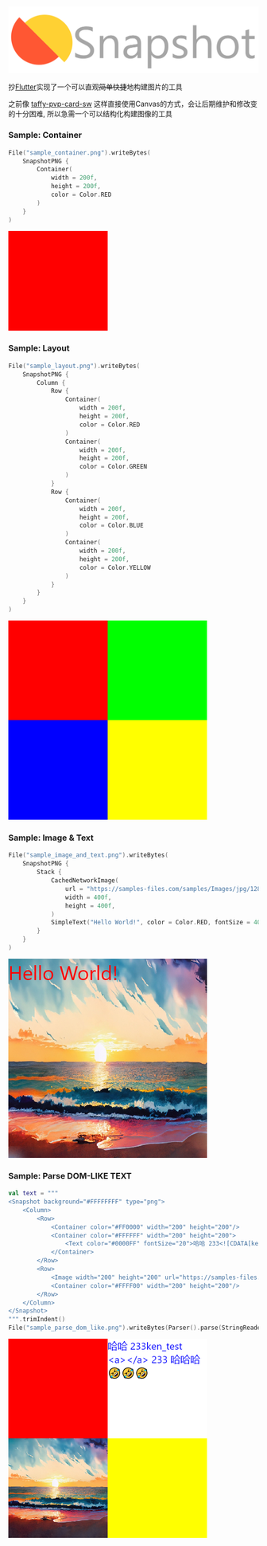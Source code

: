 ![logo](logo.png)

抄[Flutter](https://github.com/flutter/flutter)实现了一个可以直观~~简单快捷~~地构建图片的工具

之前像 [taffy-pvp-card-sw](https://github.com/muedsa/taffy-pvp-card-sw) 这样直接使用Canvas的方式，会让后期维护和修改变的十分困难,
所以急需一个可以结构化构建图像的工具

### Sample: Container
```kotlin
File("sample_container.png").writeBytes(
    SnapshotPNG {
        Container(
            width = 200f,
            height = 200f,
            color = Color.RED
        )
    }
)
```

![Sample: Container](sample_container.png)

### Sample: Layout

```kotlin
File("sample_layout.png").writeBytes(
    SnapshotPNG {
        Column {
            Row {
                Container(
                    width = 200f,
                    height = 200f,
                    color = Color.RED
                )
                Container(
                    width = 200f,
                    height = 200f,
                    color = Color.GREEN
                )
            }
            Row {
                Container(
                    width = 200f,
                    height = 200f,
                    color = Color.BLUE
                )
                Container(
                    width = 200f,
                    height = 200f,
                    color = Color.YELLOW
                )
            }
        }
    }
)
```

![Sample: Layout](sample_layout.png)

### Sample: Image & Text

```kotlin
File("sample_image_and_text.png").writeBytes(
    SnapshotPNG {
        Stack {
            CachedNetworkImage(
                url = "https://samples-files.com/samples/Images/jpg/1280-720-sample.jpg",
                width = 400f,
                height = 400f,
            )
            SimpleText("Hello World!", color = Color.RED, fontSize = 40f)
        }
    }
)
```

![Sample: Image & Text](sample_image_and_text.png)

### Sample: Parse DOM-LIKE TEXT

```kotlin
val text = """
<Snapshot background="#FFFFFFFF" type="png">
    <Column>
        <Row>
            <Container color="#FF0000" width="200" height="200"/>
            <Container color="#FFFFFF" width="200" height="200">
                <Text color="#0000FF" fontSize="20">哈哈 233<![CDATA[ken_test <a></a> 233 哈哈]]>哈🤣🤣🤣</Text>
            </Container>
        </Row>
        <Row>
            <Image width="200" height="200" url="https://samples-files.com/samples/Images/jpg/480-360-sample.jpg"/>
            <Container color="#FFFF00" width="200" height="200"/>
        </Row>
    </Column>
</Snapshot>
""".trimIndent()
File("sample_parse_dom_like.png").writeBytes(Parser().parse(StringReader(text)).snapshot())
```

![Sample: Parse DOM-LIKE TEXT](sample_parse_dom_like.png)